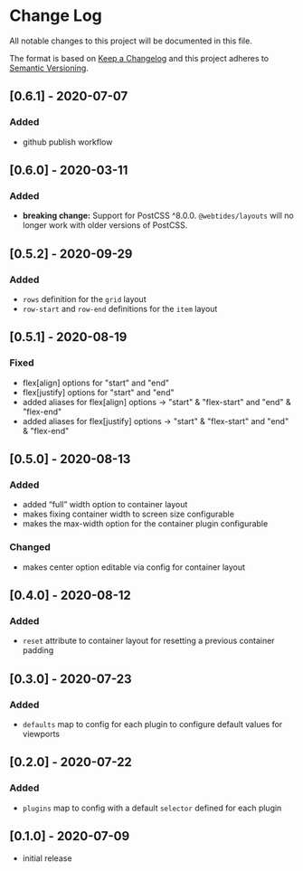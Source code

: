 # Change Log

All notable changes to this project will be documented in this file.

The format is based on [Keep a Changelog](http://keepachangelog.com/) and this project adheres to [Semantic Versioning](http://semver.org/).

<!--
   PRs should document their user-visible changes (if any) in the
   Unreleased section, uncommenting the header as necessary.
-->

<!-- ## Unreleased -->
<!-- ### Added -->
<!-- ### Changed -->
<!-- ### Removed -->
<!-- ### Fixed -->

## [0.6.1] - 2020-07-07

### Added

-   github publish workflow

## [0.6.0] - 2020-03-11

### Added

-   **breaking change:** Support for PostCSS ^8.0.0. `@webtides/layouts` will no longer work with older versions of PostCSS.

## [0.5.2] - 2020-09-29

### Added

-   `rows` definition for the `grid` layout
-   `row-start` and `row-end` definitions for the `item` layout

## [0.5.1] - 2020-08-19

### Fixed

-   flex[align] options for "start" and "end"
-   flex[justify] options for "start" and "end"
-   added aliases for flex[align] options -> "start" & "flex-start" and "end" & "flex-end"
-   added aliases for flex[justify] options -> "start" & "flex-start" and "end" & "flex-end"

## [0.5.0] - 2020-08-13

### Added

-   added “full” width option to container layout
-   makes fixing container width to screen size configurable
-   makes the max-width option for the container plugin configurable

### Changed

-   makes center option editable via config for container layout

## [0.4.0] - 2020-08-12

### Added

-   `reset` attribute to container layout for resetting a previous container padding

## [0.3.0] - 2020-07-23

### Added

-   `defaults` map to config for each plugin to configure default values for viewports

## [0.2.0] - 2020-07-22

### Added

-   `plugins` map to config with a default `selector` defined for each plugin

## [0.1.0] - 2020-07-09

-   initial release
